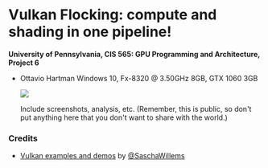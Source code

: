 Vulkan Flocking: compute and shading in one pipeline!
======================

**University of Pennsylvania, CIS 565: GPU Programming and Architecture, Project 6**

* Ottavio Hartman
  Windows 10, Fx-8320 @ 3.50GHz 8GB, GTX 1060 3GB

  ![](giphy.gif)

  Include screenshots, analysis, etc. (Remember, this is public, so don't put
  anything here that you don't want to share with the world.)

### Credits

* [Vulkan examples and demos](https://github.com/SaschaWillems/Vulkan) by [@SaschaWillems](https://github.com/SaschaWillems)
